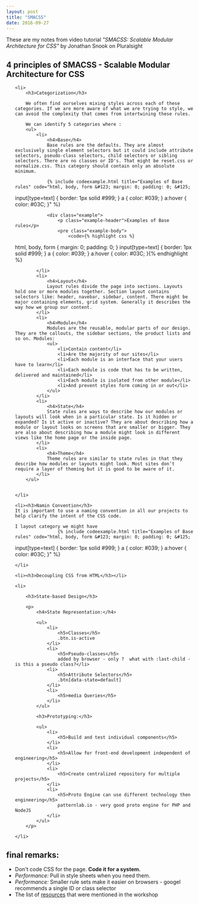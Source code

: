 ```yaml
---
layout: post
title: "SMACSS"
date: 2016-09-27
---
```


<p>These are my notes from video tutorial <em>"SMACSS: Scalable Modular Architecture for CSS"</em> by Jonathan Snook on Pluralsight</p>

<h2>4 principles of SMACSS - Scalable Modular Architecture for CSS</h2>

<ol>
	
	<li>
		<h3>Categorization</h3>
		
		We often find ourselves mixing styles across each of these categories. If we are more aware of what we are trying to style, we can avoid the complexity that comes from intertwining these rules.

		We can identify 5 categories where :
		<ul>
			<li>
				<h4>Base</h4>
				Base rules are the defaults. They are almost exclusively single element selectors but it could include attribute selectors, pseudo-class selectors, child selectors or sibling selectors. There are no classes or ID's. That might be reset.css or normalize.css. This category should contain only an absolute minimum.

				{% include codeexample.html title="Examples of Base rules" code="html, body, form &#123; margin: 0; padding: 0; &#125;
input[type=text] &#123; border: 1px solid #999; &#125;
a &#123; color: #039; &#125;
a:hover &#123; color: #03C; &#125;" %}

				<div class="example">
					<p class="example-header">Examples of Base rules</p>
					<pre class="example-body">
						<code>{% highlight css %}
html, body, form { margin: 0; padding: 0; }
input[type=text] { border: 1px solid #999; }
a { color: #039; }
a:hover { color: #03C; }{% endhighlight %}</code>
					</pre>
				</div>
				
			</li>
			<li>
				<h4>Layout</h4>
				Layout rules divide the page into sections. Layouts hold one or more modules together. Section layout contains selectors like: header, navebar, sidebar, content. There might be major containing elements, grid system. Generally it describes the way how we group our content.
			</li>
			<li>
				<h4>Module</h4>
				Modules are the reusable, modular parts of our design. They are the callouts, the sidebar sections, the product lists and so on. Modules: 
				<ul>
					<li>Contain content</li>
					<li>Are the majority of our sites</li>
					<li>Each module is an interface that your users have to learn</li>
					<li>Each module is code that has to be written, delivered and maintained</li>
					<li>Each module is isolated from other module</li>
					<li>And prevent styles form coming in or out</li>
				</ul>
			</li>
			<li>
				<h4>State</h4>
				State rules are ways to describe how our modules or layouts will look when in a particular state. Is it hidden or expanded? Is it active or inactive? They are about describing how a module or layout looks on screens that are smaller or bigger. They are also about describing how a module might look in different views like the home page or the inside page.
			</li>
			<li>
				<h4>Theme</h4>
				Theme rules are similar to state rules in that they describe how modules or layouts might look. Most sites don’t require a layer of theming but it is good to be aware of it.
			</li>
		</ul> 


	</li>

	<li><h3>Namin Convention</h3>
	It is important to use a naming convention in all our projects to help clarify the intent of the CSS code. 
	
	I layout category we might have  
					{% include codeexample.html title="Examples of Base rules" code="html, body, form &#123; margin: 0; padding: 0; &#125;
input[type=text] &#123; border: 1px solid #999; &#125;
a &#123; color: #039; &#125;
a:hover &#123; color: #03C; &#125;" %}


	</li>

	<li><h3>Decoupling CSS from HTML</h3></li>

	<li>

		<h3>State-based Design</h3>

		<p>
			<h4>State Representation:</h4>

			<ul>
				<li>
					<h5>Classes</h5>
					.btn.is-active
				</li>
				<li>
					<h5>Pseudo-classes</h5>
					added by browser - only ?  what with :last-child - is this a pseudo class?</li>
				<li>
					<h5>Attribute Selectors</h5>
					.btn[data-state=default]
				</li>
				<li>
					<h5>media Queries</h5>
				</li>
			</ul>

			<h3>Prototyping:</h3>

			<ul>
				<li>
					<h5>Build and test individual components</h5>
				</li>
				<li>
					<h5>Allow for front-end development independent of engineering</h5>
				</li>
				<li>
					<h5>Create centralized repository for multiple projects</h5>
				</li>
				<li>
					<h5>Proto Engine can use different technology then engineering</h5>
					patternlab.io - very good proto engine for PHP and NodeJS
				</li>
			</ul>
		</p>

	</li>

</ol>	

<p>
	<h2>final remarks: </h2>
	<ul>
		<li>Don't code CSS for the page. <strong>Code it for a system.</strong></li>
		<li><em>Performance:</em> Pull in style sheets when you need them.</li>
		<li><em>Performance:</em> Smaller rule sets make it easier on browsers - googel recommends a single ID or class selector</li>
		<li>The list of <a href="https://smacss.com/workshops/resources">resources</a> that were mentioned in the workshop</li>
	</ul>
</p>

